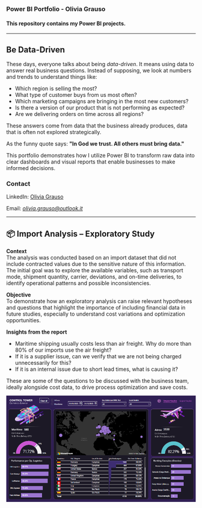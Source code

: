 ### Power BI Portfolio - Olivia Grauso
#### This repository contains my Power BI projects.
---
## Be Data-Driven

These days, everyone talks about being *data-driven*. It means using data to answer real business questions.
Instead of supposing, we look at numbers and trends to understand things like:

- Which region is selling the most?
- What type of customer buys from us most often?
- Which marketing campaigns are bringing in the most new customers?
- Is there a version of our product that is not performing as expected?
- Are we delivering orders on time across all regions?

These answers come from data that the business already produces, data that is often not explored strategically.


As the funny quote says: **"In God we trust. All others must bring data."** 

This portfolio demonstrates how I utilize Power BI to transform raw data into clear dashboards and visual reports that enable businesses to make informed decisions.

### Contact

LinkedIn: [Olivia Grauso](https://www.linkedin.com/in/oliviagrauso/)

Email: *olivia.grauso@outlook.it*

---

## 📦 Import Analysis – Exploratory Study

**Context**  
The analysis was conducted based on an import dataset that did not include contracted values due to the sensitive nature of this information. The initial goal was to explore the available variables, such as transport mode, shipment quantity, carrier, deviations, and on-time deliveries, to identify operational patterns and possible inconsistencies.

**Objective**  
To demonstrate how an exploratory analysis can raise relevant hypotheses and questions that highlight the importance of including financial data in future studies, especially to understand cost variations and optimization opportunities.

**Insights from the report**  
- Maritime shipping usually costs less than air freight. Why do more than 80% of our imports use the air freight?  
- If it is a supplier issue, can we verify that we are not being charged unnecessarily for this?  
- If it is an internal issue due to short lead times, what is causing it?

These are some of the questions to be discussed with the business team, ideally alongside cost data, to drive process optimization and save costs.

[![Import Dashboard](import_dashboard.png)](https://app.powerbi.com/view?r=eyJrIjoiZDFjMzkwY2ItNDdiOS00ZDJmLWE4YzAtNzM3M2E4MjBhZmJhIiwidCI6ImEzZjA0ZTNkLTE2NWMtNDZiZC1hMzY4LWY0ZTI1NDhlMWIyZCJ9&embedImagePlaceholder=true)



